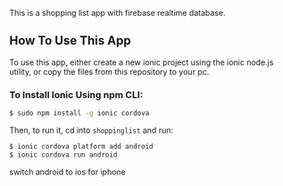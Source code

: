 This is a shopping list app with firebase realtime database.

## How To Use This App

To use this app, either create a new ionic project using the ionic node.js utility, or copy the files from this repository to your pc.



### To Install Ionic Using npm CLI:

```bash
$ sudo npm install -g ionic cordova
```

Then, to run it, cd into `shoppinglist` and run:

```bash
$ ionic cordova platform add android
$ ionic cordova run android
```
switch android to ios for iphone

